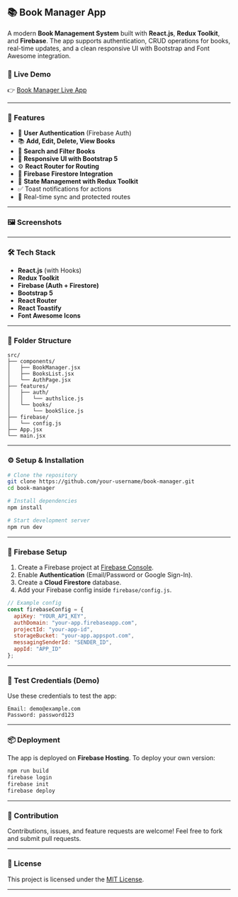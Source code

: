 
## 📚 Book Manager App

A modern **Book Management System** built with **React.js**, **Redux Toolkit**, and **Firebase**. The app supports authentication, CRUD operations for books, real-time updates, and a clean responsive UI with Bootstrap and Font Awesome integration.

### 🔗 Live Demo

👉 [Book Manager Live App](https://crud-d749b.web.app/#)

---

### 🚀 Features

* 🔐 **User Authentication** (Firebase Auth)
* 📚 **Add, Edit, Delete, View Books**
* 🔎 **Search and Filter Books**
* 🌙 **Responsive UI with Bootstrap 5**
* ⚙️ **React Router for Routing**
* 📡 **Firebase Firestore Integration**
* 🧠 **State Management with Redux Toolkit**
* ✅ Toast notifications for actions
* 🔁 Real-time sync and protected routes

---

### 🖼️ Screenshots

<!-- You can insert screenshots here using Markdown image tags -->

<!-- Example: -->

<!-- ![Screenshot](./screenshots/home.png) -->

---

### 🛠️ Tech Stack

* **React.js** (with Hooks)
* **Redux Toolkit**
* **Firebase (Auth + Firestore)**
* **Bootstrap 5**
* **React Router**
* **React Toastify**
* **Font Awesome Icons**

---

### 📂 Folder Structure

```
src/
├── components/
│   ├── BookManager.jsx
│   ├── BooksList.jsx
│   └── AuthPage.jsx
├── features/
│   ├── auth/
│   │   └── authslice.js
│   └── books/
│       └── bookSlice.js
├── firebase/
│   └── config.js
├── App.jsx
└── main.jsx
```

---

### ⚙️ Setup & Installation

```bash
# Clone the repository
git clone https://github.com/your-username/book-manager.git
cd book-manager

# Install dependencies
npm install

# Start development server
npm run dev
```

---

### 🔐 Firebase Setup

1. Create a Firebase project at [Firebase Console](https://console.firebase.google.com/).
2. Enable **Authentication** (Email/Password or Google Sign-In).
3. Create a **Cloud Firestore** database.
4. Add your Firebase config inside `firebase/config.js`.

```js
// Example config
const firebaseConfig = {
  apiKey: "YOUR_API_KEY",
  authDomain: "your-app.firebaseapp.com",
  projectId: "your-app-id",
  storageBucket: "your-app.appspot.com",
  messagingSenderId: "SENDER_ID",
  appId: "APP_ID"
};
```

---

### 🧪 Test Credentials (Demo)

Use these credentials to test the app:

```
Email: demo@example.com
Password: password123
```

---

### 📦 Deployment

The app is deployed on **Firebase Hosting**. To deploy your own version:

```bash
npm run build
firebase login
firebase init
firebase deploy
```

---

### 🤝 Contribution

Contributions, issues, and feature requests are welcome!
Feel free to fork and submit pull requests.

---

### 📄 License

This project is licensed under the [MIT License](LICENSE).

---
